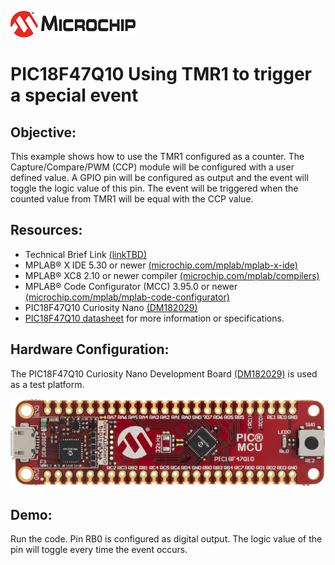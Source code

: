 ![](images/MicrochipLogo.png)

# PIC18F47Q10 Using TMR1 to trigger a special event

## Objective:
This example shows how to use the TMR1 configured as a counter. The Capture/Compare/PWM (CCP) module will be configured with a user defined value. A GPIO pin will be configured as output and the event will toggle the logic value of this pin. The event will be triggered when the counted value from TMR1 will be equal with the CCP value.


## Resources:
- Technical Brief Link [(linkTBD)](http://www.microchip.com/)
- MPLAB® X IDE 5.30 or newer [(microchip.com/mplab/mplab-x-ide)](http://www.microchip.com/mplab/mplab-x-ide)
- MPLAB® XC8 2.10 or newer compiler [(microchip.com/mplab/compilers)](http://www.microchip.com/mplab/compilers)
- MPLAB® Code Configurator (MCC) 3.95.0 or newer [(microchip.com/mplab/mplab-code-configurator)](https://www.microchip.com/mplab/mplab-code-configurator)
- PIC18F47Q10 Curiosity Nano [(DM182029)](https://www.microchip.com/Developmenttools/ProductDetails/DM182029)
- [PIC18F47Q10 datasheet](http://ww1.microchip.com/downloads/en/DeviceDoc/40002043D.pdf) for more information or specifications.

## Hardware Configuration:

The PIC18F47Q10 Curiosity Nano Development Board [(DM182029)](https://www.microchip.com/Developmenttools/ProductDetails/DM182029) is used as a test platform.

![](images/PIC18F47Q10-Curiosity-Nano.png)

## Demo:
Run the code. Pin RB0 is configured as digital output. The logic value of the pin will toggle every time the event occurs.
